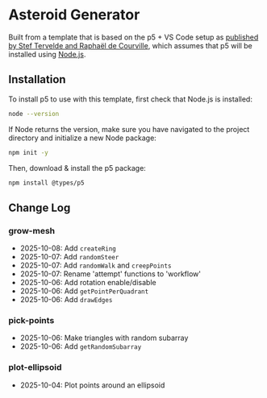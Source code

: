 # Asteroid Generator
Built from a template that is based on the p5 + VS Code setup as
[published by Stef Tervelde and Raphaël de Courville](https://sableraph.notion.site/The-perfect-p5-js-VSCode-setup-for-everyday-creative-coding-414c7eb4fb524da28d53763777d427b8),
which assumes that p5 will be installed using [Node.js](https://nodejs.org/en).

## Installation
To install p5 to use with this template, first check that Node.js is installed:
```bash
node --version
```

If Node returns the version, make sure you have navigated to the project
directory and initialize a new Node package:
```bash
npm init -y
```

Then, download & install the p5 package:
```bash
npm install @types/p5
```

## Change Log
### grow-mesh
- 2025-10-08: Add `createRing`
- 2025-10-07: Add `randomSteer`
- 2025-10-07: Add `randomWalk` and `creepPoints`
- 2025-10-07: Rename 'attempt' functions to 'workflow'
- 2025-10-06: Add rotation enable/disable
- 2025-10-06: Add `getPointPerQuadrant`
- 2025-10-06: Add `drawEdges`
### pick-points
- 2025-10-06: Make triangles with random subarray
- 2025-10-06: Add `getRandomSubarray`
### plot-ellipsoid
- 2025-10-04: Plot points around an ellipsoid
